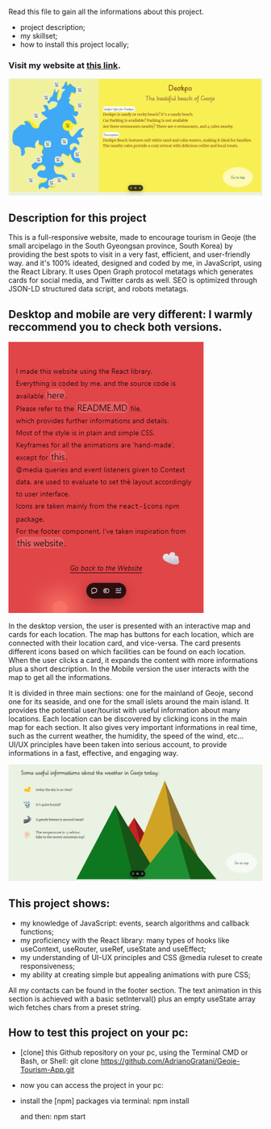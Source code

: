 Read this file to gain all the informations about this project.

- project description;
- my skillset;
- how to install this project locally;

### Visit my website at [this link](https://geoje-tourism-app.vercel.app/). 
![screenshot](./src/img/b.jpg.png)

## Description for this project

This is a full-responsive website, made to encourage tourism in Geoje (the small arcipelago in the South Gyeongsan province, South Korea) by providing the best spots to visit in a very fast, efficient, and user-friendly way. and it's 100% ideated, designed and coded by me, in JavaScript, using the React Library.
It uses Open Graph protocol metatags which generates cards for social media, and Twitter cards as well.
SEO is optimized through JSON-LD structured data script, and robots metatags.

## Desktop and mobile are very different: I warmly reccommend you to check both versions.
![screenshot](./src/img/c.png)

In the desktop version, the user is presented with an interactive map and cards for each location.
The map has buttons for each location, which are connected with their location card, and vice-versa.
The card presents different icons based on which facilities can be found on each location. When the user clicks a card, it expands the content with more informations plus a short description.
In the Mobile version the user interacts with the map to get all the informations.

It is divided in three main sections: one for the mainland of Geoje, second one for its seaside, and one for the small islets around the main island.
It provides the potential user/tourist with useful information about many locations. Each location can be discovered by clicking icons in the main map for each section.
It also gives very important informations in real time, such as the current weather, the humidity, the speed of the wind, etc...
UI/UX principles have been taken into serious account, to provide informations in a fast, effective, and engaging way.

![screenshot](./src/img/api.png)
## This project shows:
-  my knowledge of JavaScript: events, search algorithms and callback functions;
-  my proficiency with the React library: many types of hooks like useContext, useRouter, useRef, useState and useEffect;
-  my understanding of UI-UX principles and CSS @media ruleset to create responsiveness;
-  my ability at creating simple but appealing animations with pure CSS;

All my contacts can be found in the footer section. The text animation in this section is achieved with a basic setInterval() plus an empty useState array wich fetches chars from a preset string.


## How to test this project on your pc:
- [clone] this Github repository on your pc, using the Terminal CMD or Bash, or Shell:
        git clone https://github.com/AdrianoGratani/Geoje-Tourism-App.git

- now you can access the project in your pc:
- install the [npm] packages via terminal:
        npm install

  and then:
        npm start
